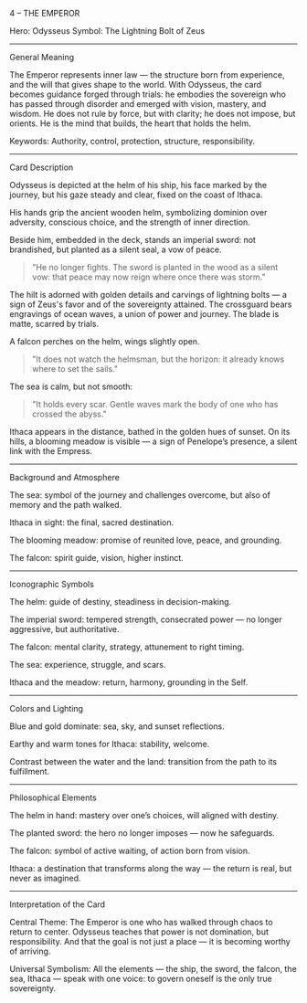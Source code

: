 4 – THE EMPEROR

Hero: Odysseus
Symbol: The Lightning Bolt of Zeus


---

General Meaning

The Emperor represents inner law — the structure born from experience, and the will that gives shape to the world.
With Odysseus, the card becomes guidance forged through trials: he embodies the sovereign who has passed through disorder and emerged with vision, mastery, and wisdom.
He does not rule by force, but with clarity; he does not impose, but orients.
He is the mind that builds, the heart that holds the helm.

Keywords: Authority, control, protection, structure, responsibility.


---

Card Description

Odysseus is depicted at the helm of his ship, his face marked by the journey, but his gaze steady and clear, fixed on the coast of Ithaca.

His hands grip the ancient wooden helm, symbolizing dominion over adversity, conscious choice, and the strength of inner direction.

Beside him, embedded in the deck, stands an imperial sword:
not brandished, but planted as a silent seal, a vow of peace.

> "He no longer fights. The sword is planted in the wood as a silent vow: that peace may now reign where once there was storm."



The hilt is adorned with golden details and carvings of lightning bolts — a sign of Zeus's favor and of the sovereignty attained.
The crossguard bears engravings of ocean waves, a union of power and journey.
The blade is matte, scarred by trials.

A falcon perches on the helm, wings slightly open.

> "It does not watch the helmsman, but the horizon: it already knows where to set the sails."



The sea is calm, but not smooth:

> "It holds every scar. Gentle waves mark the body of one who has crossed the abyss."



Ithaca appears in the distance, bathed in the golden hues of sunset.
On its hills, a blooming meadow is visible — a sign of Penelope’s presence, a silent link with the Empress.


---

Background and Atmosphere

The sea: symbol of the journey and challenges overcome, but also of memory and the path walked.

Ithaca in sight: the final, sacred destination.

The blooming meadow: promise of reunited love, peace, and grounding.

The falcon: spirit guide, vision, higher instinct.



---

Iconographic Symbols

The helm: guide of destiny, steadiness in decision-making.

The imperial sword: tempered strength, consecrated power — no longer aggressive, but authoritative.

The falcon: mental clarity, strategy, attunement to right timing.

The sea: experience, struggle, and scars.

Ithaca and the meadow: return, harmony, grounding in the Self.



---

Colors and Lighting

Blue and gold dominate: sea, sky, and sunset reflections.

Earthy and warm tones for Ithaca: stability, welcome.

Contrast between the water and the land: transition from the path to its fulfillment.



---

Philosophical Elements

The helm in hand: mastery over one’s choices, will aligned with destiny.

The planted sword: the hero no longer imposes — now he safeguards.

The falcon: symbol of active waiting, of action born from vision.

Ithaca: a destination that transforms along the way — the return is real, but never as imagined.



---

Interpretation of the Card

Central Theme:
The Emperor is one who has walked through chaos to return to center.
Odysseus teaches that power is not domination, but responsibility.
And that the goal is not just a place — it is becoming worthy of arriving.

Universal Symbolism:
All the elements — the ship, the sword, the falcon, the sea, Ithaca — speak with one voice:
to govern oneself is the only true sovereignty.
